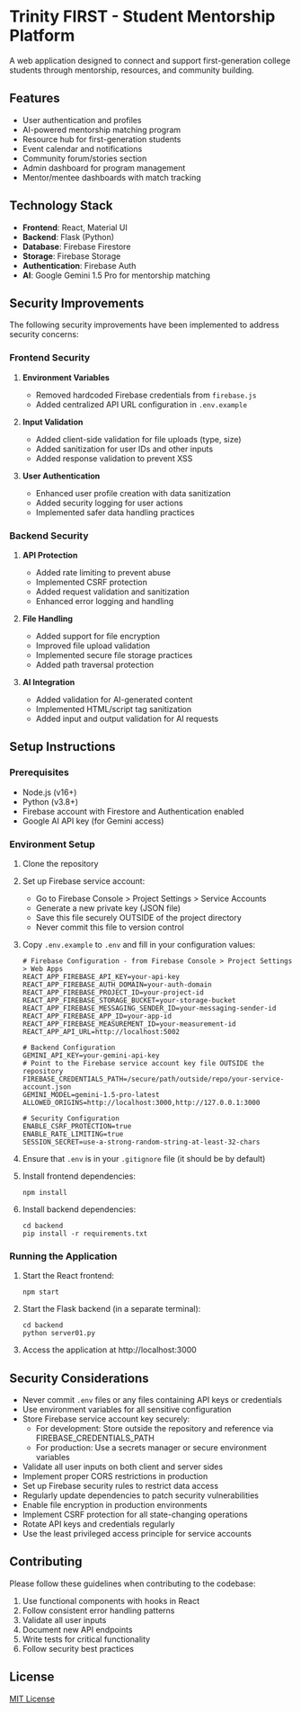 # Trinity FIRST - Student Mentorship Platform

A web application designed to connect and support first-generation college students through mentorship, resources, and community building.

## Features

- User authentication and profiles
- AI-powered mentorship matching program
- Resource hub for first-generation students
- Event calendar and notifications
- Community forum/stories section
- Admin dashboard for program management
- Mentor/mentee dashboards with match tracking

## Technology Stack

- **Frontend**: React, Material UI
- **Backend**: Flask (Python)
- **Database**: Firebase Firestore
- **Storage**: Firebase Storage
- **Authentication**: Firebase Auth
- **AI**: Google Gemini 1.5 Pro for mentorship matching

## Security Improvements

The following security improvements have been implemented to address security concerns:

### Frontend Security

1. **Environment Variables**
   - Removed hardcoded Firebase credentials from `firebase.js`
   - Added centralized API URL configuration in `.env.example`

2. **Input Validation**
   - Added client-side validation for file uploads (type, size)
   - Added sanitization for user IDs and other inputs
   - Added response validation to prevent XSS

3. **User Authentication**
   - Enhanced user profile creation with data sanitization
   - Added security logging for user actions 
   - Implemented safer data handling practices

### Backend Security

1. **API Protection**
   - Added rate limiting to prevent abuse
   - Implemented CSRF protection
   - Added request validation and sanitization
   - Enhanced error logging and handling

2. **File Handling**
   - Added support for file encryption
   - Improved file upload validation
   - Implemented secure file storage practices
   - Added path traversal protection

3. **AI Integration**
   - Added validation for AI-generated content
   - Implemented HTML/script tag sanitization
   - Added input and output validation for AI requests

## Setup Instructions

### Prerequisites

- Node.js (v16+)
- Python (v3.8+)
- Firebase account with Firestore and Authentication enabled
- Google AI API key (for Gemini access)

### Environment Setup

1. Clone the repository
2. Set up Firebase service account:
   - Go to Firebase Console > Project Settings > Service Accounts
   - Generate a new private key (JSON file)
   - Save this file securely OUTSIDE of the project directory
   - Never commit this file to version control

3. Copy `.env.example` to `.env` and fill in your configuration values:
   ```
   # Firebase Configuration - from Firebase Console > Project Settings > Web Apps
   REACT_APP_FIREBASE_API_KEY=your-api-key
   REACT_APP_FIREBASE_AUTH_DOMAIN=your-auth-domain
   REACT_APP_FIREBASE_PROJECT_ID=your-project-id
   REACT_APP_FIREBASE_STORAGE_BUCKET=your-storage-bucket
   REACT_APP_FIREBASE_MESSAGING_SENDER_ID=your-messaging-sender-id
   REACT_APP_FIREBASE_APP_ID=your-app-id
   REACT_APP_FIREBASE_MEASUREMENT_ID=your-measurement-id
   REACT_APP_API_URL=http://localhost:5002

   # Backend Configuration
   GEMINI_API_KEY=your-gemini-api-key
   # Point to the Firebase service account key file OUTSIDE the repository
   FIREBASE_CREDENTIALS_PATH=/secure/path/outside/repo/your-service-account.json
   GEMINI_MODEL=gemini-1.5-pro-latest
   ALLOWED_ORIGINS=http://localhost:3000,http://127.0.0.1:3000

   # Security Configuration
   ENABLE_CSRF_PROTECTION=true
   ENABLE_RATE_LIMITING=true
   SESSION_SECRET=use-a-strong-random-string-at-least-32-chars
   ```
   
4. Ensure that `.env` is in your `.gitignore` file (it should be by default)

5. Install frontend dependencies:
   ```
   npm install
   ```

6. Install backend dependencies:
   ```
   cd backend
   pip install -r requirements.txt
   ```

### Running the Application

1. Start the React frontend:
   ```
   npm start
   ```

2. Start the Flask backend (in a separate terminal):
   ```
   cd backend
   python server01.py
   ```

3. Access the application at http://localhost:3000

## Security Considerations

- Never commit `.env` files or any files containing API keys or credentials
- Use environment variables for all sensitive configuration
- Store Firebase service account key securely:
  - For development: Store outside the repository and reference via FIREBASE_CREDENTIALS_PATH
  - For production: Use a secrets manager or secure environment variables
- Validate all user inputs on both client and server sides
- Implement proper CORS restrictions in production
- Set up Firebase security rules to restrict data access
- Regularly update dependencies to patch security vulnerabilities
- Enable file encryption in production environments
- Implement CSRF protection for all state-changing operations
- Rotate API keys and credentials regularly
- Use the least privileged access principle for service accounts

## Contributing

Please follow these guidelines when contributing to the codebase:

1. Use functional components with hooks in React
2. Follow consistent error handling patterns
3. Validate all user inputs
4. Document new API endpoints
5. Write tests for critical functionality
6. Follow security best practices

## License

[MIT License](LICENSE)

